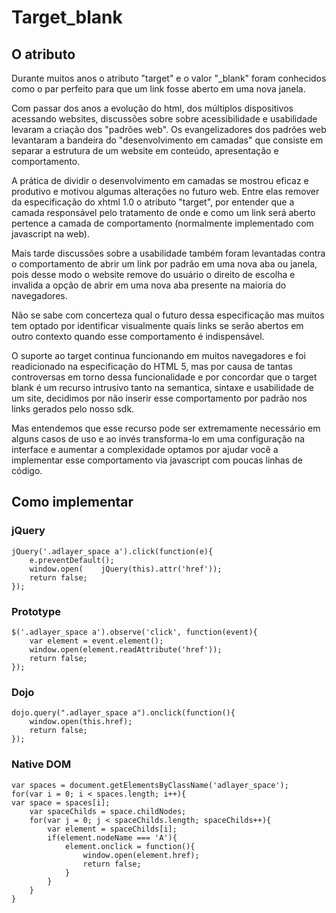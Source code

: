 # Target_blank

## O atributo
Durante muitos anos o atributo "target" e o valor "_blank" foram conhecidos como o par perfeito para que um link fosse aberto em uma nova janela.

Com passar dos anos a evolução do html, dos múltiplos dispositivos acessando websites, discussões sobre sobre acessibilidade e usabilidade levaram a criação dos "padrões web".
Os evangelizadores dos padrões web levantaram a bandeira do "desenvolvimento em camadas" que consiste em separar a estrutura de um website em conteúdo, apresentação e comportamento.

A prática de dividir o desenvolvimento em camadas se mostrou eficaz e produtivo e motivou algumas alterações no futuro web. Entre elas remover da especificação do xhtml 1.0 o atributo "target", por entender que a camada responsável pelo tratamento de onde e como um link será aberto pertence a camada de comportamento (normalmente implementado com javascript na web).

Mais tarde discussões sobre a usabilidade também foram levantadas contra o comportamento de abrir um link por padrão em uma nova aba ou janela, pois desse modo o website remove do usuário o direito de escolha e invalida a opção de abrir em uma nova aba presente na maioria do navegadores.

Não se sabe com concerteza qual o futuro dessa especificação mas muitos tem optado por identificar visualmente quais links se serão abertos em outro contexto quando esse comportamento é indispensável.

O suporte ao target continua funcionando em muitos navegadores e foi readicionado na especificação do HTML 5, mas por causa de tantas controversas em torno dessa funcionalidade e por concordar que o target blank é um recurso intrusivo tanto na semantica, sintaxe e usabilidade de um site, decidimos por não inserir esse comportamento por padrão nos links gerados pelo nosso sdk.

Mas entendemos que esse recurso pode ser extremamente necessário em alguns casos de uso e ao invés transforma-lo em uma configuração na interface e aumentar a complexidade optamos por ajudar você a implementar esse comportamento via javascript com poucas linhas de código. 

## Como implementar

### jQuery
	jQuery('.adlayer_space a').click(function(e){
		e.preventDefault();
		window.open(	jQuery(this).attr('href'));
		return false;
	});

### Prototype
	$('.adlayer_space a').observe('click', function(event){
		var element = event.element();
		window.open(element.readAttribute('href'));
		return false;
	});

### Dojo
	dojo.query(".adlayer_space a").onclick(function(){
		window.open(this.href);
		return false;
	});

### Native DOM
	var spaces = document.getElementsByClassName('adlayer_space');
	for(var i = 0; i < spaces.length; i++){
   	var space = spaces[i];
    	var spaceChilds = space.childNodes;
  		for(var j = 0; j < spaceChilds.length; spaceChilds++){
			var element = spaceChilds[i];
			if(element.nodeName === 'A'){
				element.onclick = function(){
					window.open(element.href);
					return false;
				}
			}
		}
	}